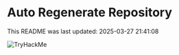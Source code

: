 # Auto Regenerate Repository

This README was last updated: 2025-03-27 21:41:08

 ![TryHackMe](https://tryhackme.com/badge/533634)